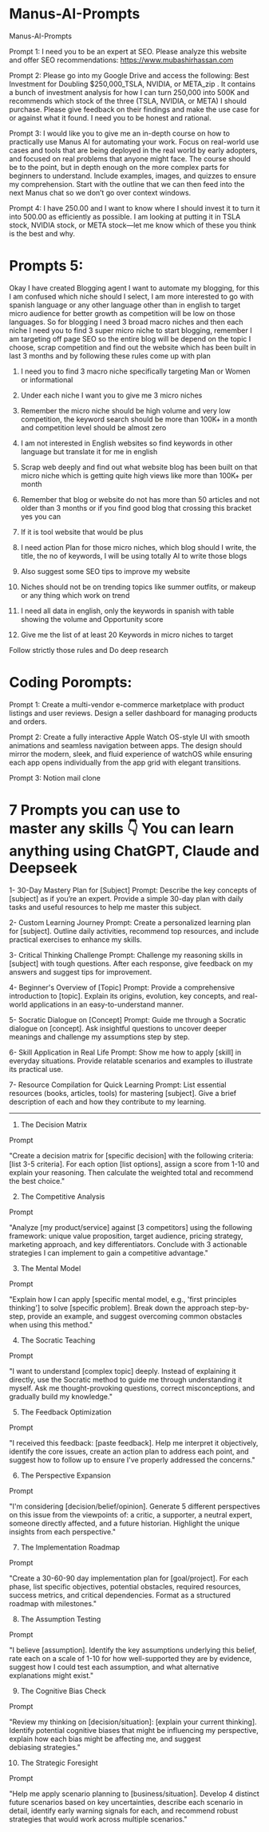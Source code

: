 # Manus-AI-Prompts
Manus-AI-Prompts

Prompt 1: I need you to be an expert at SEO. Please analyze this website and offer SEO recommendations: https://www.mubashirhassan.com

Prompt 2: Please go into my Google Drive and access the following: Best Investment for Doubling $250,000_TSLA, NVIDIA, or META_zip . It contains a bunch of investment analysis for how I can turn 250,000 into 500K and recommends which stock of the three (TSLA, NVIDIA, or META) I should purchase. Please give feedback on their findings and make the use case for or against what it found. I need you to be honest and rational.

Prompt 3: I would like you to give me an in-depth course on how to practically use Manus AI for automating your work. Focus on real-world use cases and tools that are being deployed in the real world by early adopters, and focused on real problems that anyone might face. The course should be to the point, but in depth enough on the more complex parts for beginners to understand. Include examples, images, and quizzes to ensure my comprehension. Start with the outline that we can then feed into the next Manus chat so we don’t go over context windows.

Prompt 4: I have 250.00 and I want to know where I should invest it to turn it into 500.00 as efficiently as possible. I am looking at putting it in TSLA stock, NVIDIA stock, or META stock—let me know which of these you think is the best and why.

# Prompts 5: 

Okay I have created Blogging agent I want to automate my blogging, for this I am confused which niche should I select, I am more interested to go with spanish language or any other language other than in english to target micro audience for better growth as competition will be low on those languages. So for blogging I need 3 broad macro niches and then each niche I need you to find 3 super micro niche to start blogging, remember I am targeting off page SEO so the entire blog will be depend on the topic I choose, scrap competition and find out the website which has been built in last 3 months and by following these rules come up with plan

1. I need you to find 3 macro niche specifically targeting Man or Women or informational
2. Under each niche I want you to give me 3 micro niches

3. Remember the micro niche should be high volume and very low competition, the keyword search should be more than 100K+ in a month and competition level should be almost zero

4. I am not interested in English websites so find keywords in other language but translate it for me in english

5. Scrap web deeply and find out what website blog has been built on that micro niche which is getting quite high views like more than 100K+ per month

6. Remember that blog or website do not has more than 50 articles and not older than 3 months or if you find good blog that crossing this bracket yes you can

7. If it is tool website that would be plus

8. I need action Plan for those micro niches, which blog should I write, the title, the no of keywords, I will be using totally AI to write those blogs

9. Also suggest some SEO tips to improve my website

10. Niches should not be on trending topics like summer outfits, or makeup or any thing which work on trend

11. I need all data in english, only the keywords in spanish with table showing the volume and Opportunity score

12. Give me the list of at least 20 Keywords in micro niches to target

Follow strictly those rules and Do deep research

# Coding Porompts: 

Prompt 1:
Create a multi-vendor e-commerce marketplace with product listings and user reviews. Design a seller dashboard for managing products and orders.

Prompt 2:
Create a fully interactive Apple Watch OS-style UI with smooth animations and seamless navigation between apps. The design should mirror the modern, sleek, and fluid experience of watchOS while ensuring each app opens individually from the app grid with elegant transitions.

Prompt 3:
Notion mail clone

# 7 Prompts you can use to master any skills 👇 You can learn anything using ChatGPT, Claude and Deepseek

1- 30-Day Mastery Plan for [Subject]
Prompt: Describe the key concepts of [subject] as if you’re an expert. Provide a simple 30-day plan with daily tasks and useful resources to help me master this subject.

2- Custom Learning Journey
Prompt: Create a personalized learning plan for [subject]. Outline daily activities, recommend top resources, and include practical exercises to enhance my skills.

3- Critical Thinking Challenge
Prompt: Challenge my reasoning skills in [subject] with tough questions. After each response, give feedback on my answers and suggest tips for improvement.

4- Beginner's Overview of [Topic]
Prompt: Provide a comprehensive introduction to [topic]. Explain its origins, evolution, key concepts, and real-world applications in an easy-to-understand manner.

5- Socratic Dialogue on [Concept]
Prompt: Guide me through a Socratic dialogue on [concept]. Ask insightful questions to uncover deeper meanings and challenge my assumptions step by step.

6- Skill Application in Real Life
Prompt: Show me how to apply [skill] in everyday situations. Provide relatable scenarios and examples to illustrate its practical use.

7- Resource Compilation for Quick Learning
Prompt: List essential resources (books, articles, tools) for mastering [subject]. Give a brief description of each and how they contribute to my learning.

-------------------------

1. The Decision Matrix

Prompt

"Create a decision matrix for [specific decision] with the following criteria: [list 3-5 criteria]. For each option [list options], assign a score from 1-10 and explain your reasoning. Then calculate the weighted total and recommend the best choice."

2. The Competitive Analysis

Prompt

"Analyze [my product/service] against [3 competitors] using the following framework: unique value proposition, target audience, pricing strategy, marketing approach, and key differentiators. Conclude with 3 actionable strategies I can implement to gain a competitive advantage."

3. The Mental Model

Prompt

"Explain how I can apply [specific mental model, e.g., 'first principles thinking'] to solve [specific problem]. Break down the approach step-by-step, provide an example, and suggest overcoming common obstacles when using this method."

4. The Socratic Teaching

Prompt

"I want to understand [complex topic] deeply. Instead of explaining it directly, use the Socratic method to guide me through understanding it myself. Ask me thought-provoking questions, correct misconceptions, and gradually build my knowledge."

5. The Feedback Optimization

Prompt

"I received this feedback: [paste feedback]. Help me interpret it objectively, identify the core issues, create an action plan to address each point, and suggest how to follow up to ensure I've properly addressed the concerns."

6. The Perspective Expansion

Prompt

"I'm considering [decision/belief/opinion]. Generate 5 different perspectives on this issue from the viewpoints of: a critic, a supporter, a neutral expert, someone directly affected, and a future historian. Highlight the unique insights from each perspective."

7. The Implementation Roadmap

Prompt

"Create a 30-60-90 day implementation plan for [goal/project]. For each phase, list specific objectives, potential obstacles, required resources, success metrics, and critical dependencies. Format as a structured roadmap with milestones."

8. The Assumption Testing

Prompt

"I believe [assumption]. Identify the key assumptions underlying this belief, rate each on a scale of 1-10 for how well-supported they are by evidence, suggest how I could test each assumption, and what alternative explanations might exist."

9. The Cognitive Bias Check

Prompt

"Review my thinking on [decision/situation]: [explain your current thinking]. Identify potential cognitive biases that might be influencing my perspective, explain how each bias might be affecting me, and suggest debiasing strategies."

10. The Strategic Foresight

Prompt

"Help me apply scenario planning to [business/situation]. Develop 4 distinct future scenarios based on key uncertainties, describe each scenario in detail, identify early warning signals for each, and recommend robust strategies that would work across multiple scenarios."
